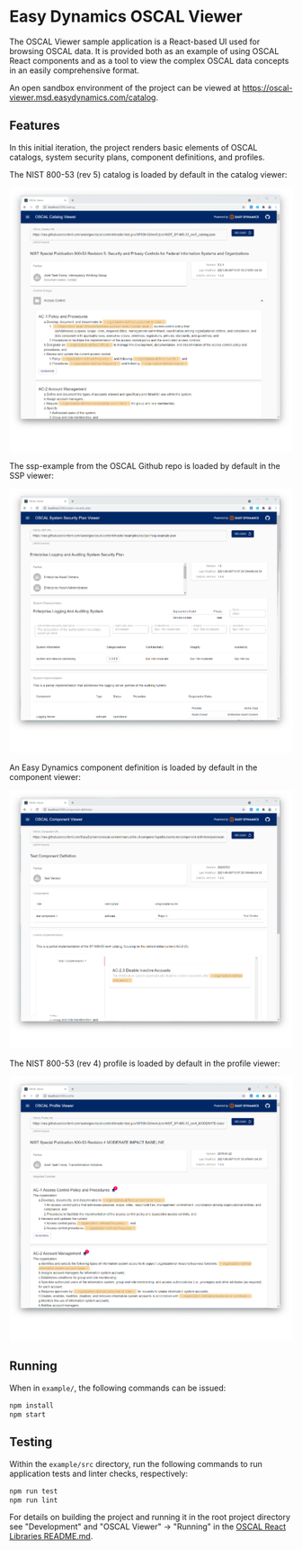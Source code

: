 # Easy Dynamics OSCAL Viewer

The OSCAL Viewer sample application is a React-based UI used for browsing OSCAL data. It is provided both as an
example of using OSCAL React components and as a tool to view the complex OSCAL data concepts in an easily
comprehensive format.

An open sandbox environment of the project can be viewed at https://oscal-viewer.msd.easydynamics.com/catalog.


## Features
In this initial iteration, the project renders basic elements of OSCAL catalogs, system security plans, component
definitions, and profiles.

The NIST 800-53 (rev 5) catalog is loaded by default in the catalog viewer:

![OSCSAL Catalog Viewer Screenshot](docs/resources/catalog-viewer-screenshot.png)

The ssp-example from the OSCAL Github repo is loaded by default in the SSP viewer:

![OSCSAL SSP Viewer Screenshot](docs/resources/ssp-viewer-screenshot.png)

An Easy Dynamics component definition is loaded by default in the component viewer:

![OSCSAL Component Viewer Screenshot](docs/resources/component-viewer-screenshot.png)

The NIST 800-53 (rev 4) profile is loaded by default in the profile viewer:

![OSCSAL Profile Viewer Screenshot](docs/resources/profile-viewer-screenshot.png)


## Running

When in `example/`, the following commands can be issued:

```
npm install
npm start
```

## Testing

Within the `example/src` directory, run the following commands to run application tests and linter checks, respectively:

```
npm run test
npm run lint
```

For details on building the project and running it in the root project directory see "Development" and "OSCAL Viewer" → "Running" in the [OSCAL React Libraries README.md](../README.md).

